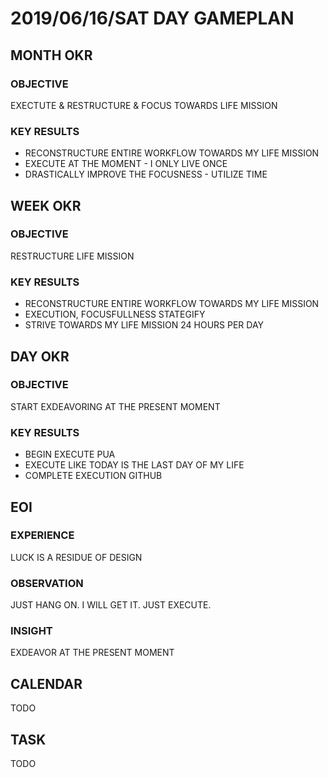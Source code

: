 
# 2019/06/16/SAT DAY GAMEPLAN

## MONTH OKR

### OBJECTIVE

EXECTUTE & RESTRUCTURE & FOCUS TOWARDS LIFE MISSION

### KEY RESULTS

- RECONSTRUCTURE ENTIRE WORKFLOW TOWARDS MY LIFE MISSION
- EXECUTE AT THE MOMENT - I ONLY LIVE ONCE
- DRASTICALLY IMPROVE THE FOCUSNESS - UTILIZE TIME

## WEEK OKR

### OBJECTIVE

RESTRUCTURE LIFE MISSION

### KEY RESULTS

- RECONSTRUCTURE ENTIRE WORKFLOW TOWARDS MY LIFE MISSION
- EXECUTION, FOCUSFULLNESS STATEGIFY
- STRIVE TOWARDS MY LIFE MISSION 24 HOURS PER DAY

## DAY OKR

### OBJECTIVE

START EXDEAVORING AT THE PRESENT MOMENT

### KEY RESULTS

- BEGIN EXECUTE PUA
- EXECUTE LIKE TODAY IS THE LAST DAY OF MY LIFE
- COMPLETE EXECUTION GITHUB

## EOI

### EXPERIENCE

LUCK IS A RESIDUE OF DESIGN

### OBSERVATION

JUST HANG ON. I WILL GET IT. JUST EXECUTE.

### INSIGHT

EXDEAVOR AT THE PRESENT MOMENT

## CALENDAR

TODO

## TASK

TODO
